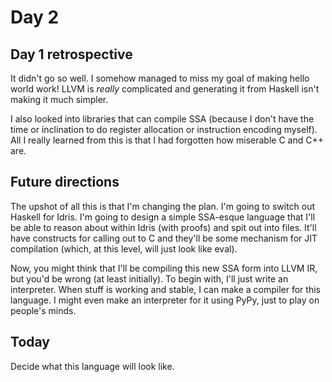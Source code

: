 # Day 2

## Day 1 retrospective

It didn't go so well. I somehow managed to miss my goal of making hello world
work! LLVM is _really_ complicated and generating it from Haskell isn't making
it much simpler.

I also looked into libraries that can compile SSA (because I don't have the
time or inclination to do register allocation or instruction encoding myself).
All I really learned from this is that I had forgotten how miserable C and C++
are.

## Future directions

The upshot of all this is that I'm changing the plan. I'm going to switch out
Haskell for Idris. I'm going to design a simple SSA-esque language that I'll be
able to reason about within Idris (with proofs) and spit out into files. It'll
have constructs for calling out to C and they'll be some mechanism for JIT
compilation (which, at this level, will just look like eval).

Now, you might think that I'll be compiling this new SSA form into LLVM IR, but
you'd be wrong (at least initially). To begin with, I'll just write an
interpreter. When stuff is working and stable, I can make a compiler for this
language. I might even make an interpreter for it using PyPy, just to play on
people's minds.

## Today

Decide what this language will look like.
